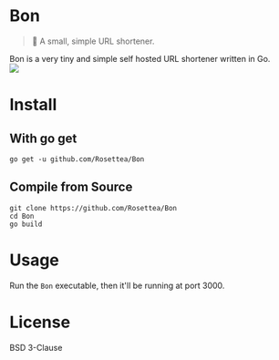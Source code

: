 # Bon
> 🍮  A small, simple URL shortener.

Bon is a very tiny and simple self hosted URL shortener written in Go.  
![](https://modeus.is-inside.me/geC6rUKI.png)

# Install
## With go get
```
go get -u github.com/Rosettea/Bon
```

## Compile from Source
```
git clone https://github.com/Rosettea/Bon
cd Bon
go build
```

# Usage
Run the `Bon` executable, then it'll be running at port 3000.

# License
BSD 3-Clause

